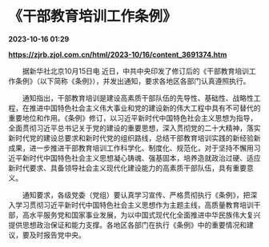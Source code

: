 # 《干部教育培训工作条例》

**2023-10-16 01:29**

**https://zjrb.zjol.com.cn/html/2023-10/16/content_3691374.htm**

　　据新华社北京10月15日电 近日，中共中央印发了修订后的《干部教育培训工作条例》（以下简称《条例》），并发出通知，要求各地区各部门认真遵照执行。

　　通知指出，干部教育培训是建设高素质干部队伍的先导性、基础性、战略性工程，在推进中国特色社会主义伟大事业和党的建设新的伟大工程中具有不可替代的重要地位和作用。《条例》修订，以习近平新时代中国特色社会主义思想为指导，全面贯彻习近平总书记关于党的建设的重要思想，深入贯彻党的二十大精神，落实新时代党的建设总要求和新时代党的组织路线，总结干部教育培训实践的新经验新成果，进一步推进干部教育培训工作科学化、制度化、规范化，对于坚持不懈用习近平新时代中国特色社会主义思想凝心铸魂、强基固本，培养造就政治过硬、适应新时代要求、具备领导社会主义现代化建设能力的高素质干部队伍，具有重要意义。

　　通知要求，各级党委（党组）要认真学习宣传、严格贯彻执行《条例》，把深入学习贯彻习近平新时代中国特色社会主义思想作为主题主线，高质量教育培训干部，高水平服务党和国家事业发展，为以中国式现代化全面推进中华民族伟大复兴提供思想政治保证和能力支撑。各地区各部门在执行《条例》中的重要情况和建议，要及时报告党中央。